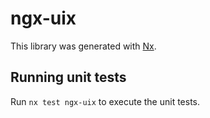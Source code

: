 # ngx-uix

This library was generated with [Nx](https://nx.dev).

## Running unit tests

Run `nx test ngx-uix` to execute the unit tests.

